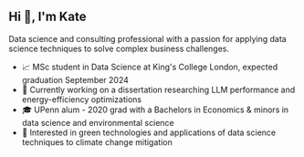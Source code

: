 ## Hi 👋, I'm Kate
Data science and consulting professional with a passion for applying data science techniques to solve complex business challenges.


* 📈 MSc student in Data Science at King's College London, expected graduation September 2024
* 🔭 Currently working on a dissertation researching LLM performance and energy-efficiency optimizations
* 🎓 UPenn alum - 2020 grad with a Bachelors in Economics & minors in data science and environmental science 
* 🌱 Interested in green technologies and applications of data science techniques to climate change mitigation

<!--
**katepoole26/katepoole26** is a ✨ _special_ ✨ repository because its `README.md` (this file) appears on your GitHub profile.

Here are some ideas to get you started:

- 🔭 I’m currently working on ...
- 🌱 I’m currently learning ...
- 👯 I’m looking to collaborate on ...
- 🤔 I’m looking for help with ...
- 💬 Ask me about ...
- 📫 How to reach me: ...
- 😄 Pronouns: ...
- ⚡ Fun fact: ...
-->
